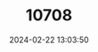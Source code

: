 ---
title: "10708"
category: "Hyperoodon planifrons"
draft: false
date: 2024-02-22 13:03:50
languages:
  English: ["Antarctic Bottlenose Whale", "Antarctic Bottlenose Whale", "Flatheaded Bottlenose Whale", "Flatheaded Bottlenose Whale", "Southern Bottlenose Whale", "Southern Bottlenose Whale"]
  Spanish; Castilian: ["Ballena A Nariz De Botella Del Sur", "Ballena A Nariz De Botella Del Sur", "Ballena Hocico De Botella Del Sur", "Ballena Hocico De Botella Del Sur"]
  French: ["Hyperoodon austral", "Hyperoodon Austral"]
  Japanese: ["Minami Tokkuri Kujira", "Minami Tokkuri Kujira"]
  Russian: ["Ploskolobye Butylkonos", "Ploskolobye Butylkonos"]
---